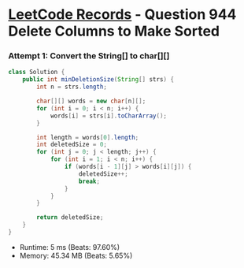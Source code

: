 # [LeetCode Records](../../README.md) - Question 944 Delete Columns to Make Sorted

### Attempt 1: Convert the String[] to char[][]
```java
class Solution {
    public int minDeletionSize(String[] strs) {
        int n = strs.length;

        char[][] words = new char[n][];
        for (int i = 0; i < n; i++) {
            words[i] = strs[i].toCharArray();
        }

        int length = words[0].length;
        int deletedSize = 0;
        for (int j = 0; j < length; j++) {
            for (int i = 1; i < n; i++) {
                if (words[i - 1][j] > words[i][j]) {
                    deletedSize++;
                    break;
                }
            }
        }

        return deletedSize;
    }
}
```
- Runtime: 5 ms (Beats: 97.60%)
- Memory: 45.34 MB (Beats: 5.65%)

<br>

